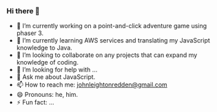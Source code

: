 ### Hi there 👋
- 🔭 I’m currently working on a point-and-click adventure game using phaser 3.
- 🌱 I’m currently learning AWS services and translating my JavaScript knowledge to Java.
- 👯 I’m looking to collaborate on any projects that can expand my knowledge of coding.
- 🤔 I’m looking for help with ...
- 💬 Ask me about JavaScript.
- 📫 How to reach me: johnleightonredden@gmail.com
- 😄 Pronouns: he, him.
- ⚡ Fun fact: ...

